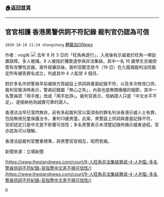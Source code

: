 ###  [:house:返回首頁](https://github.com/ourhimalayas/txt)
---

## 官官相護 香港黑警供詞不符記錄 裁判官仍認為可信
`2020-10-19 21:24 shangshang` [轉載自GNews](https://gnews.org/zh-hant/434995/)

作者：vog尚
![]()![](https://gnews-media-offload.s3.amazonaws.com/wp-content/uploads/2020/10/19210308/AD6371F8-5934-4D55-B108-704A421D6C52.png)
去年 8 月 3 日的「旺角再遊行」，入夜後有示威者於旺角一帶設置路障，多人被捕。9 人被指於彌敦道參與非法集結，其中一名 16 歲學生另被控管有攻擊性武器。案件經審訊後，裁判官鄭念慈今（19 日）在九龍城裁判法院裁定所有被告罪名成立，判處其中 4 人監禁 4 個月。

對於多名作供警員早前被辯方質疑庭上供詞與書面紀錄不符，以及多次修改口供，裁判官裁決時表示，警員記錯屬「無心之失」，內容也是無關痛癢的細節，其中一名警員把「用手推」改成「用手批踭」。裁判官表示，信納證人只是「中文水平不足」，遂接納他為誠實可靠的證人。

香港法治早已蕩然無存，前有多起裁判官以莫須有的罪名判決香港示威人士有罪，包括無視兒童保護法令，重判13歲男童。此案，黑警庭上供詞與書面記錄不符，官卻認定只是中文差不影響可信性；多名黑警表示未清楚記錄拘捕示威者過程，官亦認為可以理解。

香港法庭裁判官雙重標準，與黑警官官相互，昭然若揭。

新聞來源：立場新聞

[https://www.thestandnews.com/court/9-人旺角非法集結罪成-4-人判監-多名警員供詞不符紀錄-官指警中文差不損可信性/](https://www.thestandnews.com/court/9-人旺角非法集結罪成-4-人判監-多名警員供詞不符紀錄-官指警中文差不損可信性/)

0

